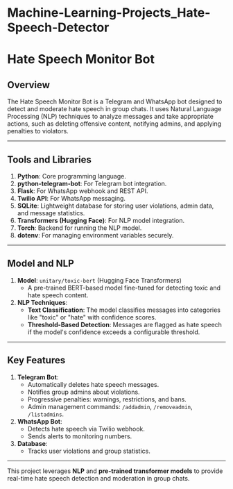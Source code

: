# Machine-Learning-Projects_Hate-Speech-Detector
# Hate Speech Monitor Bot

## Overview
The Hate Speech Monitor Bot is a Telegram and WhatsApp bot designed to detect and moderate hate speech in group chats. It uses Natural Language Processing (NLP) techniques to analyze messages and take appropriate actions, such as deleting offensive content, notifying admins, and applying penalties to violators.

---

## Tools and Libraries
1. **Python**: Core programming language.
2. **python-telegram-bot**: For Telegram bot integration.
3. **Flask**: For WhatsApp webhook and REST API.
4. **Twilio API**: For WhatsApp messaging.
5. **SQLite**: Lightweight database for storing user violations, admin data, and message statistics.
6. **Transformers (Hugging Face)**: For NLP model integration.
7. **Torch**: Backend for running the NLP model.
8. **dotenv**: For managing environment variables securely.

---

## Model and NLP
1. **Model**: `unitary/toxic-bert` (Hugging Face Transformers)
   - A pre-trained BERT-based model fine-tuned for detecting toxic and hate speech content.
2. **NLP Techniques**:
   - **Text Classification**: The model classifies messages into categories like "toxic" or "hate" with confidence scores.
   - **Threshold-Based Detection**: Messages are flagged as hate speech if the model's confidence exceeds a configurable threshold.

---

## Key Features
1. **Telegram Bot**:
   - Automatically deletes hate speech messages.
   - Notifies group admins about violations.
   - Progressive penalties: warnings, restrictions, and bans.
   - Admin management commands: `/addadmin`, `/removeadmin`, `/listadmins`.
2. **WhatsApp Bot**:
   - Detects hate speech via Twilio webhook.
   - Sends alerts to monitoring numbers.
3. **Database**:
   - Tracks user violations and group statistics.

---

This project leverages **NLP** and **pre-trained transformer models** to provide real-time hate speech detection and moderation in group chats.
